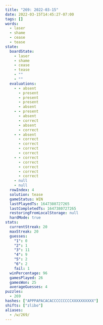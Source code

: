```yaml
---
title: "269: 2022-03-15"
date: 2022-03-15T14:45:27-07:00
tags: []
words:
  - laser
  - shame
  - cease
  - tease
state:
  boardState:
    - laser
    - shame
    - cease
    - tease
    - ""
    - ""
  evaluations:
    - - absent
      - present
      - present
      - present
      - absent
    - - present
      - absent
      - correct
      - absent
      - correct
    - - absent
      - correct
      - correct
      - correct
      - correct
    - - correct
      - correct
      - correct
      - correct
      - correct
    - null
    - null
  rowIndex: 4
  solution: tease
  gameStatus: WIN
  lastPlayedTs: 1647380727265
  lastCompletedTs: 1647380727265
  restoringFromLocalStorage: null
  hardMode: true
stats:
  currentStreak: 20
  maxStreak: 20
  guesses:
    "1": 0
    "2": 1
    "3": 11
    "4": 9
    "5": 2
    "6": 2
    fail: 1
  winPercentage: 96
  gamesPlayed: 26
  gamesWon: 25
  averageGuesses: 4
puzzles:
  - 269
hashes: ["APPPAPACACACCCCCCCCCXXXXXXXXXX"]
shifts: ["zlibo"]
aliases:
  - /w/269/
---
```

<!-- more -->
